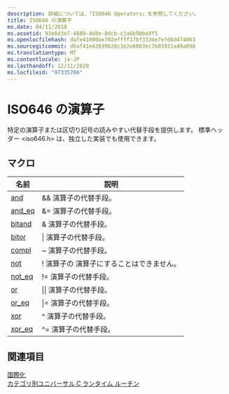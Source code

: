 ```yaml
---
description: 詳細については、「ISO646 Operators」を参照してください。
title: ISO646 の演算子
ms.date: 04/11/2018
ms.assetid: 93e6d3e7-4889-4d8e-8dcb-c1a6b9bbe0f5
ms.openlocfilehash: dafe41000ae702effff17bf333de7efd6d474063
ms.sourcegitcommit: d6af41e42699628c3e2e6063ec7b03931a49a098
ms.translationtype: MT
ms.contentlocale: ja-JP
ms.lasthandoff: 12/11/2020
ms.locfileid: "97335706"
---
```

# <a name="iso646-operators"></a>ISO646 の演算子

特定の演算子または区切り記号の読みやすい代替手段を提供します。 標準ヘッダー \<iso646.h> は、独立した実装でも使用できます。

## <a name="macros"></a>マクロ

|名前|説明|
|-|-|
|[and](../c-runtime-library/reference/and.md)|&& 演算子の代替手段。|
|[and_eq](../c-runtime-library/reference/and-eq.md)|&= 演算子の代替手段。|
|[bitand](../c-runtime-library/reference/bitand.md)|& 演算子の代替手段。|
|[bitor](../c-runtime-library/reference/bitor.md)|&#124; 演算子の代替手段。|
|[compl](../c-runtime-library/reference/compl.md)|~ 演算子の代替手段。|
|[not](../c-runtime-library/reference/not.md)|! 演算子の 演算子にすることはできません。|
|[not_eq](../c-runtime-library/reference/not-eq.md)|!= 演算子の代替手段。|
|[or](../c-runtime-library/reference/or.md)|&#124;&#124; 演算子の代替手段。|
|[or_eq](../c-runtime-library/reference/or-eq.md)|&#124;= 演算子の代替手段。|
|[xor](../c-runtime-library/reference/xor.md)|^ 演算子の代替手段。|
|[xor_eq](../c-runtime-library/reference/xor-eq.md)|^= 演算子の代替手段。|

## <a name="see-also"></a>関連項目

[国際化](../c-runtime-library/internationalization.md)<br/>
[カテゴリ別ユニバーサル C ランタイム ルーチン](../c-runtime-library/run-time-routines-by-category.md)<br/>
